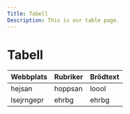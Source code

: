 ```yaml
---
Title: Tabell
Description: This is our table page.
---
```


Tabell
=========

| Webbplats     | Rubriker      | Brödtext      |
|---------------|---------------|---------------|
| hejsan        | hoppsan       | loool         |
| lsejrngepr    | ehrbg         | ehrbg         |
